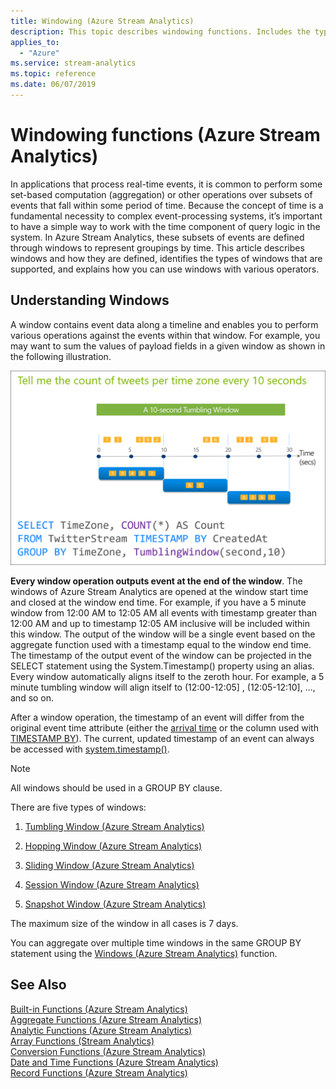 ```yaml
---
title: Windowing (Azure Stream Analytics)
description: This topic describes windowing functions. Includes the types of windows that are supported, and explains how you can use windows with various operators.
applies_to:
  - "Azure"
ms.service: stream-analytics
ms.topic: reference
ms.date: 06/07/2019
---
```

# Windowing functions (Azure Stream Analytics)

In applications that process real-time events, it is common to perform some set-based computation (aggregation) or other operations over subsets of events that fall within some period of time. Because the concept of time is a fundamental necessity to complex event-processing systems, it’s important to have a simple way to work with the time component of query logic in the system. In Azure Stream Analytics, these subsets of events are defined through windows to represent groupings by time. This article describes windows and how they are defined, identifies the types of windows that are supported, and explains how you can use windows with various operators.

## Understanding Windows

A window contains event data along a timeline and enables you to perform various operations against the events within that window. For example, you may want to sum the values of payload fields in a given window as shown in the following illustration.

   ![Stream Analytics query language tumbling window](media/windowing-azure-stream-analytics/streamanalytics-tumblingwindow.png)


**Every window operation outputs event at the end of the window**. The windows of Azure Stream Analytics are opened at the window start time and closed at the window end time. For example, if you have a 5 minute window from 12:00 AM to 12:05 AM all events with timestamp greater than 12:00 AM  and up to timestamp 12:05 AM inclusive will be included within this window. The output of the window will be a single event based on the aggregate function used with a timestamp equal to the window end time.  The timestamp of the output event of the window can be projected in the SELECT statement using the System.Timestamp() property using an alias. Every window automatically aligns itself to the zeroth hour. For example, a 5 minute tumbling window will align itself to (12:00-12:05] , (12:05-12:10], ..., and so on.

After a window operation, the timestamp of an event will differ from the original event time attribute (either the [arrival time](stream-analytics-time-handling) or the column used with [TIMESTAMP BY](timestamp-by-azure-stream-analytics.md)). The current, updated timestamp of an event can always be accessed with [system.timestamp()](system-timestamp-stream-analytics.md).

> [!NOTE]
> All windows should be used in a GROUP BY clause.

There are five types of windows:

1. [Tumbling Window &#40;Azure Stream Analytics&#41;](tumbling-window-azure-stream-analytics.md)

2. [Hopping Window &#40;Azure Stream Analytics&#41;](hopping-window-azure-stream-analytics.md)

3. [Sliding Window &#40;Azure Stream Analytics&#41;](sliding-window-azure-stream-analytics.md)

4. [Session Window &#40;Azure Stream Analytics&#41;](session-window-azure-stream-analytics.md)

5. [Snapshot Window (Azure Stream Analytics)](snapshot-window-azure-stream-analytics.md)

 The maximum size of the window in all cases is 7 days.

You can aggregate over multiple time windows in the same GROUP BY statement using the [Windows &#40;Azure Stream Analytics&#41;](windows-azure-stream-analytics.md) function.

## See Also  

[Built-in Functions &#40;Azure Stream Analytics&#41;](built-in-functions-azure-stream-analytics.md)   
[Aggregate Functions &#40;Azure Stream Analytics&#41;](aggregate-functions-azure-stream-analytics.md)   
[Analytic Functions &#40;Azure Stream Analytics&#41;](analytic-functions-azure-stream-analytics.md)   
[Array Functions &#40;Stream Analytics&#41;](array-functions-stream-analytics.md)   
[Conversion Functions &#40;Azure Stream Analytics&#41;](conversion-functions-azure-stream-analytics.md)   
[Date and Time Functions &#40;Azure Stream Analytics&#41;](date-and-time-functions-azure-stream-analytics.md)   
[Record Functions &#40;Azure Stream Analytics&#41;](record-functions-azure-stream-analytics.md)  
  
